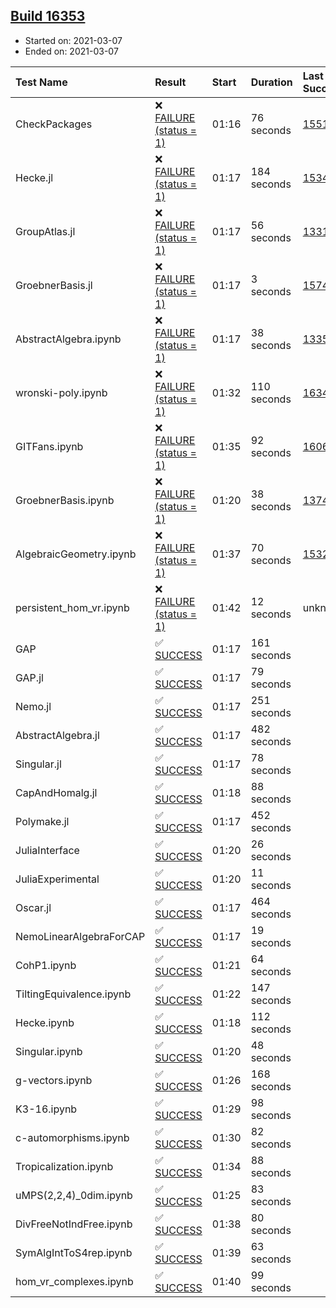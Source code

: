 ## [Build 16353](https://oscarci.mathematik.uni-kl.de/job/oscar/16353/)

* Started on: 2021-03-07
* Ended on: 2021-03-07

| Test Name    | Result | Start | Duration | Last Success | First Failure |
|:-------------|:-------|:------|:---------|:-------------|:--------------|
| CheckPackages | ❌ [FAILURE (status = 1)](https://oscarci.mathematik.uni-kl.de/job/oscar/16353/artifact/logs/build-16353/CheckPackages.log) | 01:16 | 76 seconds | [15514](https://oscarci.mathematik.uni-kl.de/job/oscar/15514/) | [15515](https://oscarci.mathematik.uni-kl.de/job/oscar/15515/) |
| Hecke.jl | ❌ [FAILURE (status = 1)](https://oscarci.mathematik.uni-kl.de/job/oscar/16353/artifact/logs/build-16353/Hecke.jl.log) | 01:17 | 184 seconds | [15344](https://oscarci.mathematik.uni-kl.de/job/oscar/15344/) | [15348](https://oscarci.mathematik.uni-kl.de/job/oscar/15348/) |
| GroupAtlas.jl | ❌ [FAILURE (status = 1)](https://oscarci.mathematik.uni-kl.de/job/oscar/16353/artifact/logs/build-16353/GroupAtlas.jl.log) | 01:17 | 56 seconds | [13311](https://oscarci.mathematik.uni-kl.de/job/oscar/13311/) | [13312](https://oscarci.mathematik.uni-kl.de/job/oscar/13312/) |
| GroebnerBasis.jl | ❌ [FAILURE (status = 1)](https://oscarci.mathematik.uni-kl.de/job/oscar/16353/artifact/logs/build-16353/GroebnerBasis.jl.log) | 01:17 | 3 seconds | [15745](https://oscarci.mathematik.uni-kl.de/job/oscar/15745/) | [15746](https://oscarci.mathematik.uni-kl.de/job/oscar/15746/) |
| AbstractAlgebra.ipynb | ❌ [FAILURE (status = 1)](https://oscarci.mathematik.uni-kl.de/job/oscar/16353/artifact/logs/build-16353/AbstractAlgebra.ipynb.log) | 01:17 | 38 seconds | [13355](https://oscarci.mathematik.uni-kl.de/job/oscar/13355/) | [13356](https://oscarci.mathematik.uni-kl.de/job/oscar/13356/) |
| wronski-poly.ipynb | ❌ [FAILURE (status = 1)](https://oscarci.mathematik.uni-kl.de/job/oscar/16353/artifact/logs/build-16353/wronski-poly.ipynb.log) | 01:32 | 110 seconds | [16347](https://oscarci.mathematik.uni-kl.de/job/oscar/16347/) | [16348](https://oscarci.mathematik.uni-kl.de/job/oscar/16348/) |
| GITFans.ipynb | ❌ [FAILURE (status = 1)](https://oscarci.mathematik.uni-kl.de/job/oscar/16353/artifact/logs/build-16353/GITFans.ipynb.log) | 01:35 | 92 seconds | [16068](https://oscarci.mathematik.uni-kl.de/job/oscar/16068/) | [16069](https://oscarci.mathematik.uni-kl.de/job/oscar/16069/) |
| GroebnerBasis.ipynb | ❌ [FAILURE (status = 1)](https://oscarci.mathematik.uni-kl.de/job/oscar/16353/artifact/logs/build-16353/GroebnerBasis.ipynb.log) | 01:20 | 38 seconds | [13748](https://oscarci.mathematik.uni-kl.de/job/oscar/13748/) | [13749](https://oscarci.mathematik.uni-kl.de/job/oscar/13749/) |
| AlgebraicGeometry.ipynb | ❌ [FAILURE (status = 1)](https://oscarci.mathematik.uni-kl.de/job/oscar/16353/artifact/logs/build-16353/AlgebraicGeometry.ipynb.log) | 01:37 | 70 seconds | [15322](https://oscarci.mathematik.uni-kl.de/job/oscar/15322/) | [15323](https://oscarci.mathematik.uni-kl.de/job/oscar/15323/) |
| persistent_hom_vr.ipynb | ❌ [FAILURE (status = 1)](https://oscarci.mathematik.uni-kl.de/job/oscar/16353/artifact/logs/build-16353/persistent_hom_vr.ipynb.log) | 01:42 | 12 seconds | unknown | unknown |
| GAP | ✅ [SUCCESS](https://oscarci.mathematik.uni-kl.de/job/oscar/16353/artifact/logs/build-16353/GAP.log) | 01:17 | 161 seconds |  |  |
| GAP.jl | ✅ [SUCCESS](https://oscarci.mathematik.uni-kl.de/job/oscar/16353/artifact/logs/build-16353/GAP.jl.log) | 01:17 | 79 seconds |  |  |
| Nemo.jl | ✅ [SUCCESS](https://oscarci.mathematik.uni-kl.de/job/oscar/16353/artifact/logs/build-16353/Nemo.jl.log) | 01:17 | 251 seconds |  |  |
| AbstractAlgebra.jl | ✅ [SUCCESS](https://oscarci.mathematik.uni-kl.de/job/oscar/16353/artifact/logs/build-16353/AbstractAlgebra.jl.log) | 01:17 | 482 seconds |  |  |
| Singular.jl | ✅ [SUCCESS](https://oscarci.mathematik.uni-kl.de/job/oscar/16353/artifact/logs/build-16353/Singular.jl.log) | 01:17 | 78 seconds |  |  |
| CapAndHomalg.jl | ✅ [SUCCESS](https://oscarci.mathematik.uni-kl.de/job/oscar/16353/artifact/logs/build-16353/CapAndHomalg.jl.log) | 01:18 | 88 seconds |  |  |
| Polymake.jl | ✅ [SUCCESS](https://oscarci.mathematik.uni-kl.de/job/oscar/16353/artifact/logs/build-16353/Polymake.jl.log) | 01:17 | 452 seconds |  |  |
| JuliaInterface | ✅ [SUCCESS](https://oscarci.mathematik.uni-kl.de/job/oscar/16353/artifact/logs/build-16353/JuliaInterface.log) | 01:20 | 26 seconds |  |  |
| JuliaExperimental | ✅ [SUCCESS](https://oscarci.mathematik.uni-kl.de/job/oscar/16353/artifact/logs/build-16353/JuliaExperimental.log) | 01:20 | 11 seconds |  |  |
| Oscar.jl | ✅ [SUCCESS](https://oscarci.mathematik.uni-kl.de/job/oscar/16353/artifact/logs/build-16353/Oscar.jl.log) | 01:17 | 464 seconds |  |  |
| NemoLinearAlgebraForCAP | ✅ [SUCCESS](https://oscarci.mathematik.uni-kl.de/job/oscar/16353/artifact/logs/build-16353/NemoLinearAlgebraForCAP.log) | 01:17 | 19 seconds |  |  |
| CohP1.ipynb | ✅ [SUCCESS](https://oscarci.mathematik.uni-kl.de/job/oscar/16353/artifact/logs/build-16353/CohP1.ipynb.log) | 01:21 | 64 seconds |  |  |
| TiltingEquivalence.ipynb | ✅ [SUCCESS](https://oscarci.mathematik.uni-kl.de/job/oscar/16353/artifact/logs/build-16353/TiltingEquivalence.ipynb.log) | 01:22 | 147 seconds |  |  |
| Hecke.ipynb | ✅ [SUCCESS](https://oscarci.mathematik.uni-kl.de/job/oscar/16353/artifact/logs/build-16353/Hecke.ipynb.log) | 01:18 | 112 seconds |  |  |
| Singular.ipynb | ✅ [SUCCESS](https://oscarci.mathematik.uni-kl.de/job/oscar/16353/artifact/logs/build-16353/Singular.ipynb.log) | 01:20 | 48 seconds |  |  |
| g-vectors.ipynb | ✅ [SUCCESS](https://oscarci.mathematik.uni-kl.de/job/oscar/16353/artifact/logs/build-16353/g-vectors.ipynb.log) | 01:26 | 168 seconds |  |  |
| K3-16.ipynb | ✅ [SUCCESS](https://oscarci.mathematik.uni-kl.de/job/oscar/16353/artifact/logs/build-16353/K3-16.ipynb.log) | 01:29 | 98 seconds |  |  |
| c-automorphisms.ipynb | ✅ [SUCCESS](https://oscarci.mathematik.uni-kl.de/job/oscar/16353/artifact/logs/build-16353/c-automorphisms.ipynb.log) | 01:30 | 82 seconds |  |  |
| Tropicalization.ipynb | ✅ [SUCCESS](https://oscarci.mathematik.uni-kl.de/job/oscar/16353/artifact/logs/build-16353/Tropicalization.ipynb.log) | 01:34 | 88 seconds |  |  |
| uMPS(2,2,4)_0dim.ipynb | ✅ [SUCCESS](https://oscarci.mathematik.uni-kl.de/job/oscar/16353/artifact/logs/build-16353/uMPS-2-2-4-_0dim.ipynb.log) | 01:25 | 83 seconds |  |  |
| DivFreeNotIndFree.ipynb | ✅ [SUCCESS](https://oscarci.mathematik.uni-kl.de/job/oscar/16353/artifact/logs/build-16353/DivFreeNotIndFree.ipynb.log) | 01:38 | 80 seconds |  |  |
| SymAlgIntToS4rep.ipynb | ✅ [SUCCESS](https://oscarci.mathematik.uni-kl.de/job/oscar/16353/artifact/logs/build-16353/SymAlgIntToS4rep.ipynb.log) | 01:39 | 63 seconds |  |  |
| hom_vr_complexes.ipynb | ✅ [SUCCESS](https://oscarci.mathematik.uni-kl.de/job/oscar/16353/artifact/logs/build-16353/hom_vr_complexes.ipynb.log) | 01:40 | 99 seconds |  |  |
